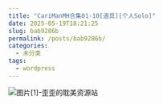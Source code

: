 ```yaml
---
title: "CariManMH合集01-10[道具][个人Solo]"
date: 2025-05-19T18:21:25
slug: bab9286b
permalink: /posts/bab9286b/
categories:
  - 未分类
tags:
  - wordpress
---
```


![图片[1]-歪歪的耽美资源站](/images/wp/bab9286b-fb04c495.jpg)
